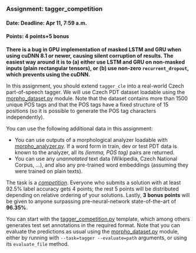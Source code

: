 ### Assignment: tagger_competition
#### Date: Deadline: Apr 11, 7:59 a.m.
#### Points: 4 points+5 bonus

**There is a bug in GPU implementation of masked LSTM and GRU when using cuDNN
8.1 or newer, causing silent corruption of results. The easiest way around it is
to (a) either use LSTM and GRU on non-masked inputs (plain rectangular tensors),
or (b) use non-zero `recurrent_dropout`, which prevents using the cuDNN.**

In this assignment, you should extend `tagger_cle`
into a real-world Czech part-of-speech tagger. We will use
Czech PDT dataset loadable using the [morpho_dataset.py](https://github.com/ufal/npfl114/tree/master/labs/07/morpho_dataset.py)
module. Note that the dataset contains more than 1500 unique POS tags and that
the POS tags have a fixed structure of 15 positions (so it is possible to
generate the POS tag characters independently).

You can use the following additional data in this assignment:
- You can use outputs of a morphological analyzer loadable with
  [morpho_analyzer.py](https://github.com/ufal/npfl114/tree/master/labs/07/morpho_analyzer.py).
  If a word form in train, dev or test PDT data is known to the analyzer,
  all its _(lemma, POS tag)_ pairs are returned.
- You can use any _unannotated_ text data (Wikipedia, Czech National Corpus, …),
  and also any pre-trained word embeddings (assuming they were trained on plain
  texts).

The task is a [_competition_](https://ufal.mff.cuni.cz/courses/npfl114/2223-summer#competitions).
Everyone who submits a solution with at least 92.5% label accuracy gets
4 points; the rest 5 points will be distributed depending on relative ordering
of your solutions. Lastly, **3 bonus points** will be given to anyone surpassing
pre-neural-network state-of-the-art of **96.35%**.

You can start with the
[tagger_competition.py](https://github.com/ufal/npfl114/tree/master/labs/07/tagger_competition.py)
template, which among others generates test set annotations in the required format. Note that
you can evaluate the predictions as usual using the [morpho_dataset.py](https://github.com/ufal/npfl114/tree/master/labs/07/morpho_dataset.py)
module, either by running with `--task=tagger --evaluate=path` arguments, or using its
`evaluate_file` method.
